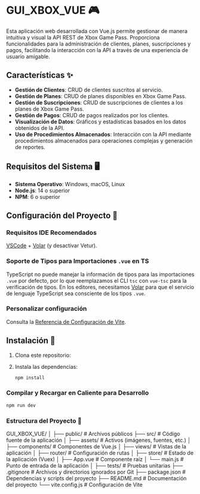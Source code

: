 # GUI_XBOX_VUE 🎮

Esta aplicación web desarrollada con Vue.js permite gestionar de manera intuitiva y visual la API REST de Xbox Game Pass. Proporciona funcionalidades para la administración de clientes, planes, suscripciones y pagos, facilitando la interacción con la API a través de una experiencia de usuario amigable.

## Características ✨

- **Gestión de Clientes**: CRUD de clientes suscritos al servicio.
- **Gestión de Planes**: CRUD de planes disponibles en Xbox Game Pass.
- **Gestión de Suscripciones**: CRUD de suscripciones de clientes a los planes de Xbox Game Pass.
- **Gestión de Pagos**: CRUD de pagos realizados por los clientes.
- **Visualización de Datos**: Gráficos y estadísticas basados en los datos obtenidos de la API.
- **Uso de Procedimientos Almacenados**: Interacción con la API mediante procedimientos almacenados para operaciones complejas y generación de reportes.

## Requisitos del Sistema 🖥️

- **Sistema Operativo**: Windows, macOS, Linux
- **Node.js**: 14 o superior
- **NPM**: 6 o superior

## Configuración del Proyecto 🔧

### Requisitos IDE Recomendados

[VSCode](https://code.visualstudio.com/) + [Volar](https://marketplace.visualstudio.com/items?itemName=Vue.volar) (y desactivar Vetur).

### Soporte de Tipos para Importaciones `.vue` en TS

TypeScript no puede manejar la información de tipos para las importaciones `.vue` por defecto, por lo que reemplazamos el CLI `tsc` con `vue-tsc` para la verificación de tipos. En los editores, necesitamos [Volar](https://marketplace.visualstudio.com/items?itemName=Vue.volar) para que el servicio de lenguaje TypeScript sea consciente de los tipos `.vue`.

### Personalizar configuración

Consulta la [Referencia de Configuración de Vite](https://vitejs.dev/config/).

## Instalación 🔧

1. Clona este repositorio:

2. Instala las dependencias:

    ```sh
    npm install
    ```

### Compilar y Recargar en Caliente para Desarrollo

  ```sh
  npm run dev
  ```

### Estructura del Proyecto 📁

GUI_XBOX_VUE/
│
├── public/                   # Archivos públicos
├── src/                      # Código fuente de la aplicación
│   ├── assets/               # Activos (imágenes, fuentes, etc.)
│   ├── components/           # Componentes de Vue.js
│   ├── views/                # Vistas de la aplicación
│   ├── router/               # Configuración de rutas
│   ├── store/                # Estado de la aplicación (Vuex)
│   ├── App.vue               # Componente raíz
│   └── main.js               # Punto de entrada de la aplicación
│
├── tests/                    # Pruebas unitarias
├── .gitignore                # Archivos y directorios ignorados por Git
├── package.json              # Dependencias y scripts del proyecto
├── README.md                 # Documentación del proyecto
└── vite.config.js            # Configuración de Vite

